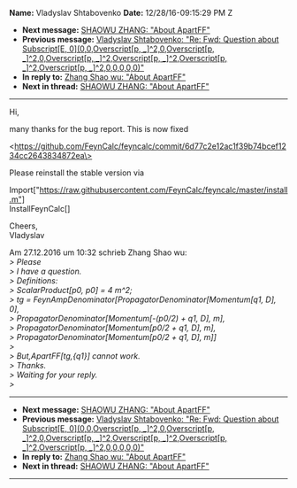 **Name:** Vladyslav Shtabovenko
**Date:** 12/28/16-09:15:29 PM Z

  - **Next message:** [SHAOWU ZHANG: "About ApartFF"](1173.html)
  - **Previous message:** [Vladyslav Shtabovenko: "Re: Fwd: Question
    about Subscript[E, 0](0,0,Overscript[p,
    \_]^2,0,Overscript[p, \_]^2,0,Overscript[p,
    \_]^2,Overscript[p, \_]^2,Overscript[p,
    \_]^2,Overscript[p, \_]^2,0,0,0,0,0)"](1171.html)
  - **In reply to:** [Zhang Shao wu: "About ApartFF"](1169.html)
  - **Next in thread:** [SHAOWU ZHANG: "About ApartFF"](1173.html)

-----

Hi,  

many thanks for the bug report. This is now fixed  

\<https://github.com/FeynCalc/feyncalc/commit/6d77c2e12ac1f39b74bcef1234cc2643834872ea\>  

Please reinstall the stable version via  

Import["https://raw.githubusercontent.com/FeynCalc/feyncalc/master/install.m"]  
InstallFeynCalc[]  

Cheers,  
Vladyslav  

Am 27.12.2016 um 10:32 schrieb Zhang Shao wu:  
*\> Please*  
*\> I have a question.*  
*\> Definitions:*  
*\> ScalarProduct[p0, p0] = 4 m^2;*  
*\> tg =
FeynAmpDenominator[PropagatorDenominator[Momentum[q1,
D], 0],*  
*\> PropagatorDenominator[Momentum[-(p0/2) + q1, D],
m],*  
*\> PropagatorDenominator[Momentum[p0/2 + q1, D], m],*  
*\> PropagatorDenominator[Momentum[p0/2 + q1, D],
m]]*  
*\>*  
*\> But,ApartFF[tg,{q1}] cannot work.*  
*\> Thanks.*  
*\> Waiting for your reply.*  
*\>*  

-----

  - **Next message:** [SHAOWU ZHANG: "About ApartFF"](1173.html)
  - **Previous message:** [Vladyslav Shtabovenko: "Re: Fwd: Question
    about Subscript[E, 0](0,0,Overscript[p,
    \_]^2,0,Overscript[p, \_]^2,0,Overscript[p,
    \_]^2,Overscript[p, \_]^2,Overscript[p,
    \_]^2,Overscript[p, \_]^2,0,0,0,0,0)"](1171.html)
  - **In reply to:** [Zhang Shao wu: "About ApartFF"](1169.html)
  - **Next in thread:** [SHAOWU ZHANG: "About ApartFF"](1173.html)

-----

